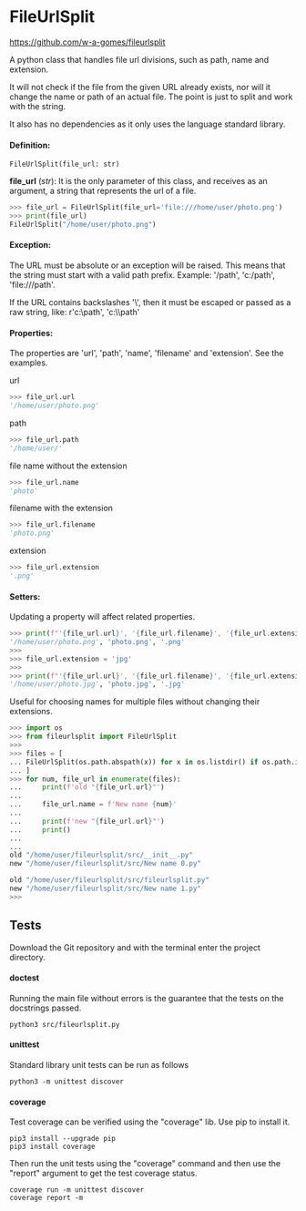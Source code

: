 # FileUrlSplit

https://github.com/w-a-gomes/fileurlsplit

A python class that handles file url divisions, such as path, name and 
extension.

It will not check if the file from the given URL already exists, nor will it 
change the name or path of an actual file. The point is just to split and 
work with the string.

It also has no dependencies as it only uses the language standard library.

#### Definition:
    FileUrlSplit(file_url: str)

**file_url** (*str*): It is the only parameter of this class, and receives 
as an argument, a string that represents the url of a file.
```Python console
>>> file_url = FileUrlSplit(file_url='file:///home/user/photo.png')
>>> print(file_url)
FileUrlSplit("/home/user/photo.png")
```

#### Exception:
The URL must be absolute or an exception will be raised. This means
  that the string must start with a valid path prefix. Example: '/path',
  'c:/path', 'file:///path'.

  If the URL contains backslashes '\\', then it must be escaped or passed
  as a raw string, like: r'c:\path', 'c:\\\path'

#### Properties:
The properties are 'url', 'path', 'name', 'filename' and 'extension'. See 
the examples.

url
```Python console
>>> file_url.url
'/home/user/photo.png'
```
path
```Python console
>>> file_url.path
'/home/user/'
```
file name without the extension
```Python console
>>> file_url.name
'photo'
```
filename with the extension
```Python console
>>> file_url.filename
'photo.png'
```
extension
```Python console
>>> file_url.extension
'.png'
```
#### Setters:
Updating a property will affect related properties.
```Python console
>>> print(f"'{file_url.url}', '{file_url.filename}', '{file_url.extension}'")
'/home/user/photo.png', 'photo.png', '.png'
>>>
>>> file_url.extension = 'jpg'
>>>
>>> print(f"'{file_url.url}', '{file_url.filename}', '{file_url.extension}'")
'/home/user/photo.jpg', 'photo.jpg', '.jpg'
```
Useful for choosing names for multiple files without changing their extensions.
```Python console
>>> import os
>>> from fileurlsplit import FileUrlSplit
>>>
>>> files = [
... FileUrlSplit(os.path.abspath(x)) for x in os.listdir() if os.path.isfile(x)
... ]
>>> for num, file_url in enumerate(files):
...     print(f'old "{file_url.url}"')
...
...     file_url.name = f'New name {num}'
...
...     print(f'new "{file_url.url}"')
...     print()
...     
... 
old "/home/user/fileurlsplit/src/__init__.py"
new "/home/user/fileurlsplit/src/New name 0.py"

old "/home/user/fileurlsplit/src/fileurlsplit.py"
new "/home/user/fileurlsplit/src/New name 1.py"
>>>
```
## Tests
Download the Git repository and with the terminal enter the 
project directory.

#### doctest
Running the main file without errors is the guarantee that the tests on 
the docstrings passed.
```console
python3 src/fileurlsplit.py
```

#### unittest
Standard library unit tests can be run as follows
```console
python3 -m unittest discover
```

#### coverage
Test coverage can be verified using the "coverage" lib. 
Use pip to install it.
```console
pip3 install --upgrade pip
pip3 install coverage
```
Then run the unit tests using the "coverage" command and then use the 
"report" argument to get the test coverage status.
```console
coverage run -m unittest discover
coverage report -m
```
